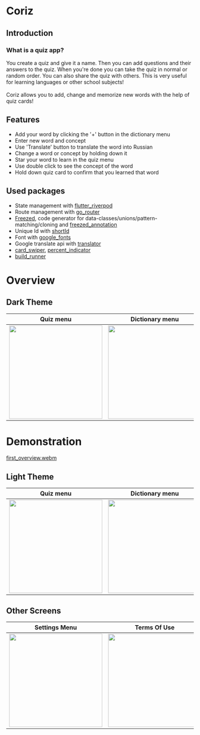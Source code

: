 # Coriz
## Introduction
### What is a quiz app?
You create a quiz and give it a name. Then you can add questions and their answers to the quiz. When you're done you can take the quiz in normal or random order. You can also share the quiz with others. This is very useful for learning languages or other school subjects!
<br></br>
Coriz allows you to add, change and memorize new words with the help of quiz cards!

## Features
- Add your word by clicking the '+' button in the dictionary menu
- Enter new word and concept
- Use 'Translate' button to translate the word into Russian
- Change a word or concept by holding down it
- Star your word to learn in the quiz menu
- Use double click to see the concept of the word
- Hold down quiz card to confirm that you learned that word

## Used packages
- State management with [flutter_riverpod](https://pub.dev/packages/flutter_riverpod)
- Route management with [go_router](https://pub.dev/packages/go_router)
- [Freezed](https://pub.dev/packages/freezed), code generator for data-classes/unions/pattern-matching/cloning and [freezed_annotation](https://pub.dev/packages/freezed_annotation)
- Unique Id with [shortId](https://pub.dev/packages/shortid)
- Font with [google_fonts](https://pub.dev/packages/google_fonts)
- Google translate api with [translator](https://pub.dev/packages/translator)
- [card_swiper](https://pub.dev/packages/card_swiper), [percent_indicator](https://pub.dev/packages/percent_indicator)
- [build_runner](https://pub.dev/packages/build_runner)

# Overview
## Dark Theme
| Quiz menu | Dictionary menu | New Quizzes | Learned Quizzes | Edit View |
|-----------|---------------|-------------|----------|-----------|
|<img src="https://user-images.githubusercontent.com/101862863/230761460-82a8d4ca-32dc-4067-b6af-56594938f770.png" width="250">|<img src="https://user-images.githubusercontent.com/101862863/230761462-bc2df087-284f-43f1-93e5-bd3fc8244c46.png" width="250">|<img src="https://user-images.githubusercontent.com/101862863/230761465-258c9ba8-fbf7-406e-95a2-72609f0ac584.png" width="250">|<img src="https://user-images.githubusercontent.com/101862863/230761463-6637bd82-5246-4260-b3f6-80c6600e83ec.png" width="250">|<img src="https://user-images.githubusercontent.com/101862863/230761461-433733e9-1414-4e94-8355-8d05f6d26bb4.png" width="250">

# Demonstration
[first_overview.webm](https://user-images.githubusercontent.com/101862863/230761644-08646529-5834-437b-b82c-3c1d19b181bd.webm)

## Light Theme 
| Quiz menu | Dictionary menu | New Quizzes | Learned Quizzes | Edit View |
|-----------|---------------|-------------|----------|-----------|
|<img src="https://user-images.githubusercontent.com/101862863/230761974-d3637c9a-98fd-406e-9076-26b279723c69.png" width="250">|<img src="https://user-images.githubusercontent.com/101862863/230761970-68fb228c-b095-44af-a6ab-1aad4b8dfd63.png" width="250">|<img src="https://user-images.githubusercontent.com/101862863/230761973-e3025386-54da-4c05-ab8d-40864f19ce6f.png" width="250">|<img src="https://user-images.githubusercontent.com/101862863/230761972-f7a0f230-250f-4a47-a82a-281d51150ed5.png" width="250">|<img src="https://user-images.githubusercontent.com/101862863/230762030-53250fd4-aa5f-49fd-9b8a-ae67d3289173.png" width="250">

## Other Screens
| Settings Menu | Terms Of Use |
|-----------|---------------|
|<img src="https://user-images.githubusercontent.com/101862863/230761975-50caf836-b804-4410-a3d3-e8d1411f2715.png" width="250">|<img src="https://user-images.githubusercontent.com/101862863/230761976-8be3ed0e-e233-445a-950f-dbb2fffcf187.png" width="250">|





